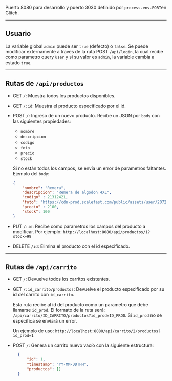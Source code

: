 
Puerto 8080 para desarrollo y puerto 3030 definido por ``process.env.PORT``en Glitch.

---

## Usuario

La variable global ``admin`` puede ser ``true`` (defecto) o ``false``. Se puede modificar externamente a traves de la ruta POST ``/api/login``, la cual recibe como parametro query ``ùser`` y si su valor es ``admin``, la variable cambia a estado ``true``.

---

## Rutas de ``/api/productos``

- GET ``/``: Muestra todos los productos disponibles.
- GET ``/:id``: Muestra el producto especificado por el id.
- POST ``/``:  Ingreso de un nuevo producto. Recibe un JSON por ``body`` con las siguientes propiedades:
  - ``nombre`` 
  - ``descripcion`` 
  - ``codigo`` 
  - ``foto`` 
  - ``precio`` 
  - ``stock`` 
  
  Si no están todos los campos, se envía un error de parametros faltantes.
  Ejemplo del ``body``:
  ```json
  {
      "nombre": "Remera",
      "descripcion": "Remera de algodon 4XL",
      "codigo" : 21312421,
      "foto": "https://cdn-prod.scalefast.com/public/assets/user/2072312/image/01091d2380ca732c08f763d9ec82fd9d.jpg",
      "precio" : 2100,
      "stock": 100
  }
  ```
- PUT ``/:id``: Recibe como parametros los campos del producto a modificar. Por ejemplo: ``http://localhost:8080/api/productos/1?stock=99``
- DELETE ``/id``: Elimina el producto con el id especificado.

---

## Rutas de ``/api/carrito``

- GET ``/``: Devuelve todos los carritos existentes.
- GET ``/:id_carrito/productos``: Devuelve el producto especificado por su id del carrito con ``id_carrito``.
 
  Esta ruta recibe al id del producto como un parametro que debe llamarse ``id_prod``. El formato de la ruta será: ``/api/carrito/ID_CARRITO/productos?id_prod=ID_PROD``. Si ``id_prod`` no se especifica se enviará un error.
 
  Un ejemplo de uso: ``http://localhost:8080/api/carrito/2/productos?id_prod=1``

- POST ``/``: Genera un carrito nuevo vacío con la siguiente estructura:

  ```json
    {
        "id": 1,
        "timestamp": "YY-MM-DDTHH",
        "productos": []
    }
  ```
